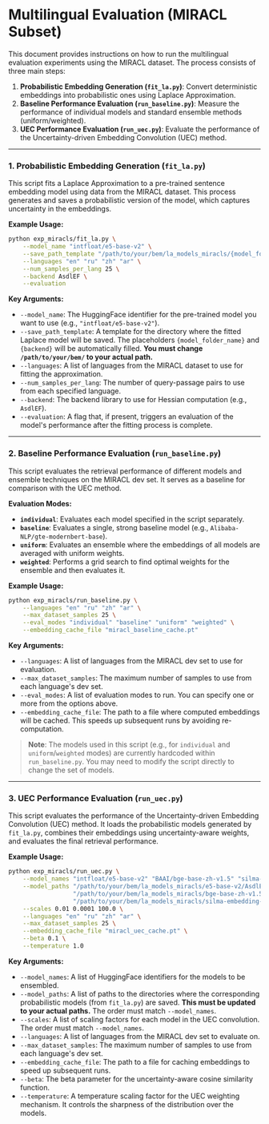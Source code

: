 # Multilingual Evaluation (MIRACL Subset)

This document provides instructions on how to run the multilingual evaluation experiments using the MIRACL dataset. The process consists of three main steps:

1.  **Probabilistic Embedding Generation (`fit_la.py`)**: Convert deterministic embeddings into probabilistic ones using Laplace Approximation.
2.  **Baseline Performance Evaluation (`run_baseline.py`)**: Measure the performance of individual models and standard ensemble methods (uniform/weighted).
3.  **UEC Performance Evaluation (`run_uec.py`)**: Evaluate the performance of the Uncertainty-driven Embedding Convolution (UEC) method.

---

### 1. Probabilistic Embedding Generation (`fit_la.py`)

This script fits a Laplace Approximation to a pre-trained sentence embedding model using data from the MIRACL dataset. This process generates and saves a probabilistic version of the model, which captures uncertainty in the embeddings.

**Example Usage:**

```bash
python exp_miracls/fit_la.py \
    --model_name "intfloat/e5-base-v2" \
    --save_path_template "/path/to/your/bem/la_models_miracls/{model_folder_name}/{backend}" \
    --languages "en" "ru" "zh" "ar" \
    --num_samples_per_lang 25 \
    --backend AsdlEF \
    --evaluation
```

**Key Arguments:**

*   `--model_name`: The HuggingFace identifier for the pre-trained model you want to use (e.g., `"intfloat/e5-base-v2"`).
*   `--save_path_template`: A template for the directory where the fitted Laplace model will be saved. The placeholders `{model_folder_name}` and `{backend}` will be automatically filled. **You must change `/path/to/your/bem/` to your actual path.**
*   `--languages`: A list of languages from the MIRACL dataset to use for fitting the approximation.
*   `--num_samples_per_lang`: The number of query-passage pairs to use from each specified language.
*   `--backend`: The backend library to use for Hessian computation (e.g., `AsdlEF`).
*   `--evaluation`: A flag that, if present, triggers an evaluation of the model's performance after the fitting process is complete.

---

### 2. Baseline Performance Evaluation (`run_baseline.py`)

This script evaluates the retrieval performance of different models and ensemble techniques on the MIRACL dev set. It serves as a baseline for comparison with the UEC method.

**Evaluation Modes:**

*   **`individual`**: Evaluates each model specified in the script separately.
*   **`baseline`**: Evaluates a single, strong baseline model (e.g., `Alibaba-NLP/gte-modernbert-base`).
*   **`uniform`**: Evaluates an ensemble where the embeddings of all models are averaged with uniform weights.
*   **`weighted`**: Performs a grid search to find optimal weights for the ensemble and then evaluates it.

**Example Usage:**

```bash
python exp_miracls/run_baseline.py \
    --languages "en" "ru" "zh" "ar" \
    --max_dataset_samples 25 \
    --eval_modes "individual" "baseline" "uniform" "weighted" \
    --embedding_cache_file "miracl_baseline_cache.pt"
```

**Key Arguments:**

*   `--languages`: A list of languages from the MIRACL dev set to use for evaluation.
*   `--max_dataset_samples`: The maximum number of samples to use from each language's dev set.
*   `--eval_modes`: A list of evaluation modes to run. You can specify one or more from the options above.
*   `--embedding_cache_file`: The path to a file where computed embeddings will be cached. This speeds up subsequent runs by avoiding re-computation.

> **Note**: The models used in this script (e.g., for `individual` and `uniform`/`weighted` modes) are currently hardcoded within `run_baseline.py`. You may need to modify the script directly to change the set of models.

---

### 3. UEC Performance Evaluation (`run_uec.py`)

This script evaluates the performance of the Uncertainty-driven Embedding Convolution (UEC) method. It loads the probabilistic models generated by `fit_la.py`, combines their embeddings using uncertainty-aware weights, and evaluates the final retrieval performance.

**Example Usage:**

```bash
python exp_miracls/run_uec.py \
    --model_names "intfloat/e5-base-v2" "BAAI/bge-base-zh-v1.5" "silma-ai/silma-embedding-matryoshka-v0.1" \
    --model_paths "/path/to/your/bem/la_models_miracls/e5-base-v2/AsdlEF" \
                  "/path/to/your/bem/la_models_miracls/bge-base-zh-v1.5/AsdlEF" \
                  "/path/to/your/bem/la_models_miracls/silma-embedding-matryoshka-v0.1/AsdlEF" \
    --scales 0.01 0.0001 100.0 \
    --languages "en" "ru" "zh" "ar" \
    --max_dataset_samples 25 \
    --embedding_cache_file "miracl_uec_cache.pt" \
    --beta 0.1 \
    --temperature 1.0
```

**Key Arguments:**

*   `--model_names`: A list of HuggingFace identifiers for the models to be ensembled.
*   `--model_paths`: A list of paths to the directories where the corresponding probabilistic models (from `fit_la.py`) are saved. **This must be updated to your actual paths.** The order must match `--model_names`.
*   `--scales`: A list of scaling factors for each model in the UEC convolution. The order must match `--model_names`.
*   `--languages`: A list of languages from the MIRACL dev set to evaluate on.
*   `--max_dataset_samples`: The maximum number of samples to use from each language's dev set.
*   `--embedding_cache_file`: The path to a file for caching embeddings to speed up subsequent runs.
*   `--beta`: The beta parameter for the uncertainty-aware cosine similarity function.
*   `--temperature`: A temperature scaling factor for the UEC weighting mechanism. It controls the sharpness of the distribution over the models.

